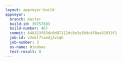 ```yaml
---
layout: appveyor-build
appveyor:
  branch: master
  build-id: 39757603
  build-number: 467
  commit: 64b323f83dc0d87112dc9e3a30dc4f8ea31933f1
  job-id: v2okl7laedj2v1qh
  job-number: 3
  os-name: Windows
  test-result: 0
---
```

